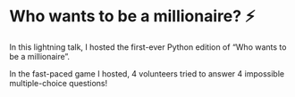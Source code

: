 # Who wants to be a millionaire? ⚡️

In this lightning talk, I hosted the first-ever Python edition of “Who wants to be a millionaire”.

In the fast-paced game I hosted, 4 volunteers tried to answer 4 impossible multiple-choice questions!
